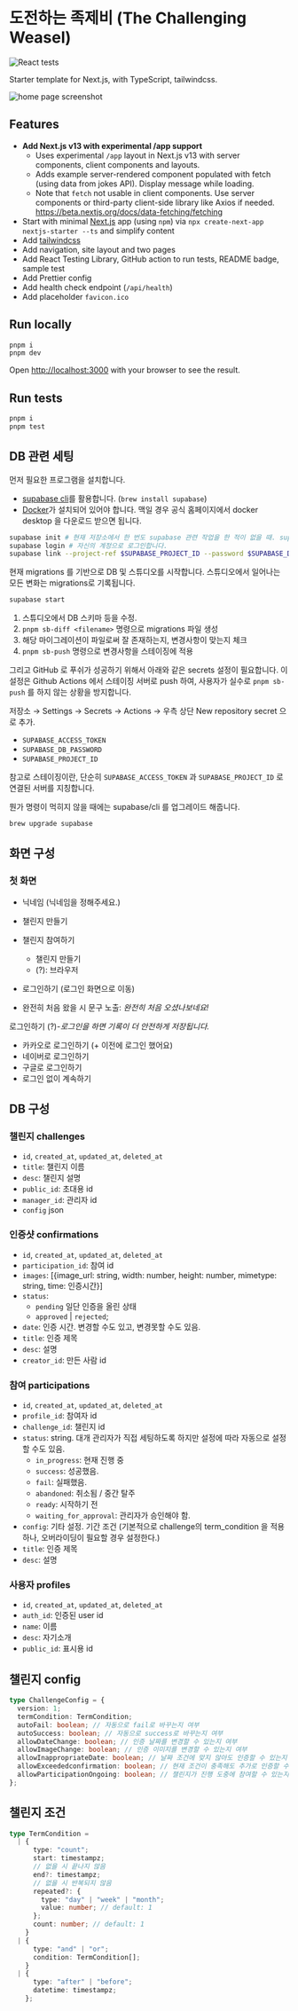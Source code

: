 # 도전하는 족제비 (The Challenging Weasel)

![React tests](https://github.com/challenging-weasel/weasel/actions/workflows/continuous-integration.yaml/badge.svg)

Starter template for Next.js, with TypeScript, tailwindcss.

![home page screenshot](nextjs-starter.png)

## Features

- **Add Next.js v13 with experimental /app support**
  - Uses experimental `/app` layout in Next.js v13 with server components, client components and layouts.
  - Adds example server-rendered component populated with fetch (using data from jokes API). Display message while loading.
  - Note that `fetch` not usable in client components. Use server components or third-party client-side library like Axios if needed. <https://beta.nextjs.org/docs/data-fetching/fetching>
- Start with minimal [Next.js](https://nextjs.org/) app (using `npm`) via `npx create-next-app nextjs-starter --ts` and simplify content
- Add [tailwindcss](https://tailwindcss.com/)
- Add navigation, site layout and two pages
- Add React Testing Library, GitHub action to run tests, README badge, sample test
- Add Prettier config
- Add health check endpoint (`/api/health`)
- Add placeholder `favicon.ico`

## Run locally

```bash
pnpm i
pnpm dev
```

Open [http://localhost:3000](http://localhost:3000) with your browser to see the result.

## Run tests

```bash
pnpm i
pnpm test
```

## DB 관련 세팅

먼저 필요한 프로그램을 설치합니다.

- [supabase cli](https://supabase.com/docs/guides/cli)를 활용합니다. (`brew install supabase`)
- [Docker](https://www.docker.com/)가 설치되어 있어야 합니다. 맥일 경우 공식 홈페이지에서 docker desktop 을 다운로드 받으면 됩니다.

```bash
supabase init # 현재 저장소에서 한 번도 supabase 관련 작업을 한 적이 없을 때. supabse 폴더 생성됨.
supabase login # 자신의 계정으로 로그인합니다.
supabase link --project-ref $SUPABASE_PROJECT_ID --password $SUPABASE_DB_PASSWORD # .env 파일에서 불러옵니다.
```

현재 migrations 를 기반으로 DB 및 스튜디오를 시작합니다. 스튜디오에서 일어나는 모든 변화는 migrations로 기록됩니다.

```bash
supabase start
```

1. 스튜디오에서 DB 스키마 등을 수정.
2. `pnpm sb-diff <filename>` 명령으로 migrations 파일 생성
3. 해당 마이그레이션이 파일로써 잘 존재하는지, 변경사항이 맞는지 체크
4. `pnpm sb-push` 명령으로 변경사항을 스테이징에 적용

그리고 GitHub 로 푸쉬가 성공하기 위해서 아래와 같은 secrets 설정이 필요합니다. 이 설정은 Github Actions 에서 스테이징 서버로 push 하여, 사용자가 실수로 `pnpm sb-push` 를 하지 않는 상황을 방지합니다.

저장소 → Settings → Secrets → Actions → 우측 상단 New repository secret 으로 추가.

- `SUPABASE_ACCESS_TOKEN`
- `SUPABASE_DB_PASSWORD`
- `SUPABASE_PROJECT_ID`

참고로 스테이징이란, 단순히 `SUPABASE_ACCESS_TOKEN` 과 `SUPABASE_PROJECT_ID` 로 연결된 서버를 지칭합니다.

뭔가 명령이 먹히지 않을 때에는 supabase/cli 를 업그레이드 해줍니다.

```sh
brew upgrade supabase
```

## 화면 구성

### 첫 화면

- 닉네임 (닉네임을 정해주세요.)

- 챌린지 만들기
- 챌린지 참여하기

  - 챌린지 만들기
  - (?): 브라우저

- 로그인하기 (로그인 화면으로 이동)

- 완전히 처음 왔을 시 문구 노출: _완전히 처음 오셨나보네요!_

로그인하기 (?)-_로그인을 하면 기록이 더 안전하게 저장됩니다._

- 카카오로 로그인하기 (+ 이전에 로그인 했어요)
- 네이버로 로그인하기
- 구글로 로그인하기
- 로그인 없이 계속하기

## DB 구성

### 챌린지 challenges

- `id`, `created_at`, `updated_at`, `deleted_at`
- `title`: 챌린지 이름
- `desc`: 챌린지 설명
- `public_id`: 초대용 id
- `manager_id`: 관리자 id
- `config` json

### 인증샷 confirmations

- `id`, `created_at`, `updated_at`, `deleted_at`
- `participation_id`: 참여 id
- `images`: [{image_url: string, width: number, height: number, mimetype: string, time: 인증시간}]
- `status`:
  - `pending` 일단 인증을 올린 상태
  - `approved` | `rejected`;
- `date`: 인증 시간. 변경할 수도 있고, 변경못할 수도 있음.
- `title`: 인증 제목
- `desc`: 설명
- `creator_id`: 만든 사람 id

### 참여 participations

- `id`, `created_at`, `updated_at`, `deleted_at`
- `profile_id`: 참여자 id
- `challenge_id`: 챌린지 id
- `status`: string. 대개 관리자가 직접 세팅하도록 하지만 설정에 따라 자동으로 설정할 수도 있음.
  - `in_progress`: 현재 진행 중
  - `success`: 성공했음.
  - `fail`: 실패했음.
  - `abandoned`: 취소됨 / 중간 탈주
  - `ready`: 시작하기 전
  - `waiting_for_approval`: 관리자가 승인해야 함.
- `config`: 기타 설정. 기간 조건 (기본적으로 challenge의 term_condition 을 적용하나, 오버라이딩이 필요할 경우 설정한다.)
- `title`: 인증 제목
- `desc`: 설명

### 사용자 profiles

- `id`, `created_at`, `updated_at`, `deleted_at`
- `auth_id`: 인증된 user id
- `name`: 이름
- `desc`: 자기소개
- `public_id`: 표시용 id

## 챌린지 config

```ts
type ChallengeConfig = {
  version: 1;
  termCondition: TermCondition;
  autoFail: boolean; // 자동으로 fail로 바꾸는지 여부
  autoSuccess: boolean; // 자동으로 success로 바꾸는지 여부
  allowDateChange: boolean; // 인증 날짜를 변경할 수 있는지 여부
  allowImageChange: boolean; // 인증 이미지를 변경할 수 있는지 여부
  allowInappropriateDate: boolean; // 날짜 조건에 맞지 않아도 인증할 수 있는지 여부
  allowExceededconfirmation: boolean; // 현재 조건이 충족해도 추가로 인증할 수 있는지 여부 (기록 남기기 용도..?)
  allowParticipationOngoing: boolean; // 챌린지가 진행 도중에 참여할 수 있는지 여부
};
```

## 챌린지 조건

```ts
type TermCondition =
  | {
      type: "count";
      start: timestampz;
      // 없을 시 끝나지 않음
      end?: timestampz;
      // 없을 시 반복되지 않음
      repeated?: {
        type: "day" | "week" | "month";
        value: number; // default: 1
      };
      count: number; // default: 1
    }
  | {
      type: "and" | "or";
      condition: TermCondition[];
    }
  | {
      type: "after" | "before";
      datetime: timestampz;
    };
```
